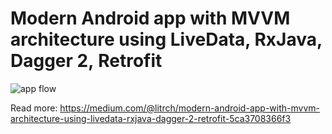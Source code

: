 # Modern Android app with MVVM architecture using LiveData, RxJava, Dagger 2, Retrofit

![app flow](https://miro.medium.com/max/1000/1*O94GOQFq7TvOChDR1vWZOg.jpeg)

Read more: https://medium.com/@litrch/modern-android-app-with-mvvm-architecture-using-livedata-rxjava-dagger-2-retrofit-5ca3708366f3
